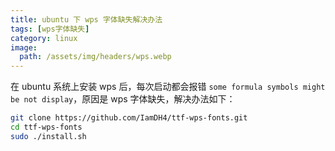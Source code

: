 ```yaml
---
title: ubuntu 下 wps 字体缺失解决办法
tags: [wps字体缺失]
category: linux
image:
  path: /assets/img/headers/wps.webp
---
```


在 ubuntu 系统上安装 wps 后，每次启动都会报错 `some formula symbols might be not display`，原因是 wps 字体缺失，解决办法如下：

```bash
git clone https://github.com/IamDH4/ttf-wps-fonts.git
cd ttf-wps-fonts
sudo ./install.sh
```